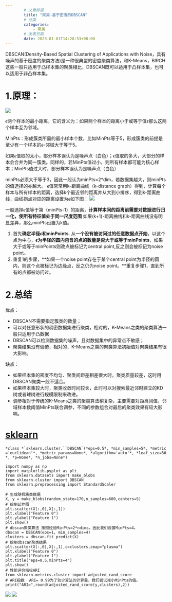 ```yaml
---
        # 文章标题
        title: "聚类-基于密度的DBSCAN"
        # 分类
        categories: 
            - 聚类
        # 发表日期
        date: 2023-01-01T14:28:53+08:00
--- 
```


DBSCAN(Density-Based Spatial Clustering of Applications with Noise，具有噪声的基于密度的聚类方法)是一种很典型的密度聚类算法，和K-Means，BIRCH这些一般只适用于凸样本集的聚类相比，DBSCAN既可以适用于凸样本集，也可以适用于非凸样本集。
# 1.原理：

![](https://upload-images.jianshu.io/upload_images/18339009-b80bcf83dd453490.png?imageMogr2/auto-orient/strip%7CimageView2/2/w/1240)



$\epsilon$两个样本的最小距离，它的含义为：如果两个样本的距离小于或等于值$\epsilon$那么这两个样本互为邻域。

MinPts：形成簇类所需的最小样本个数，比如MinPts等于5，形成簇类的前提是至少有一个样本的$\epsilon$-邻域大于等于5。


如果$\epsilon$值取的太小，部分样本误认为是噪声点（白色）；$\epsilon$值取的多大，大部分的样本会合并为同一簇类。同样的，若MinPts值过小，则所有样本都可能为核心样本；MinPts值过大时，部分样本误认为是噪声点（白色）

minPts必须大于等于3，因此一般认为minPts=2*dim，若数据集越大，则minPts的值选择的亦越大。
$\epsilon$值常常用k-距离曲线（k-distance graph）得到，计算每个样本与所有样本的距离，选择k个最近邻的距离并从大到小排序，得到k-距离曲线，曲线拐点对应的距离设置为$\epsilon$如下图：
![](https://upload-images.jianshu.io/upload_images/18339009-fc8ccc21272a794a.png?imageMogr2/auto-orient/strip%7CimageView2/2/w/1240)

一般选择$\epsilon$值等于第（minPts-1）的距离，**计算样本间的距离前需要对数据进行归一化，使所有特征值处于同一尺度范围**
如果(k+1)-距离曲线和k-距离曲线没有明显差异，那么minPts设置为k值。






1. 首先**确定半径$\epsilon$和minPoints**. 从一**个没有被访问过的任意数据点开始**，以这个点为中心，**$\epsilon$为半径的圆内包含的点的数量是否大于或等于minPoints**，如果大于或等于minPoints则改点被标记为central point,反之则会被标记为noise point。
2. 重复1的步骤，**如果一个noise point存在于某个central point为半径的圆内，则这个点被标记为边缘点，反之仍为noise point。**重复步骤1，直到所有的点都被访问过。

# 2.总结

优点：

- DBSCAN不需要指定簇类的数量；
- 可以对任意形状的稠密数据集进行聚类，相对的，K-Means之类的聚类算法一般只适用于凸数据
- DBSCAN可以检测数据集的噪声，且对数据集中的异常点不敏感；
- 聚类结果没有偏倚，相对的，K-Means之类的聚类算法初始值对聚类结果有很大影响。

缺点：
- 如果样本集的密度不均匀、聚类间距差相差很大时，聚类质量较差，这时用DBSCAN聚类一般不适合。
- 如果样本集较大时，聚类收敛时间较长，此时可以对搜索最近邻时建立的KD树或者球树进行规模限制来改进。
- 调参相对于传统的K-Means之类的聚类算法稍复杂，主要需要对距离阈值，邻域样本数阈值MinPts联合调参，不同的参数组合对最后的聚类效果有较大影响。

# [sklearn](https://scikit-learn.org/stable/modules/generated/sklearn.cluster.DBSCAN.html?highlight=dbscan#sklearn.cluster.DBSCAN)

```*class *`sklearn.cluster.``DBSCAN`(*eps=0.5*, *min_samples=5*, *metric='euclidean'*, *metric_params=None*, *algorithm='auto'*, *leaf_size=30*, *p=None*, *n_jobs=None*)```








```
import numpy as np
import matplotlib.pyplot as plt
from sklearn.datasets import make_blobs
from sklearn.cluster import DBSCAN
from sklearn.preprocessing import StandardScaler

# 生成随机簇类数据
X, y = make_blobs(random_state=170,n_samples=600,centers=5)
# 绘制延伸图
plt.scatter(X[:,0],X[:,1])
plt.xlabel("Feature 0")
plt.ylabel("Feature 1")
plt.show()
# dbscan聚类算法 按照经验MinPts=2*ndims，因此我们设置MinPts=4。
dbscan = DBSCAN(eps=1, min_samples=4)
clusters = dbscan.fit_predict(X)
# 绘制dbscan聚类结果
plt.scatter(X[:,0],X[:,1],c=clusters,cmap="plasma")
plt.xlabel("Feature 0")
plt.ylabel("Feature 1")
plt.title("eps=0.5,minPts=4")
plt.show()
# 性能评价指标ARI
from sklearn.metrics.cluster import adjusted_rand_score
# ARI指数  ARI= 0.99为了较少算法的计算量，我们尝试减小MinPts的值。
print("ARI=",round(adjusted_rand_score(y,clusters),2))
```
![](https://upload-images.jianshu.io/upload_images/18339009-0bd7fecb02c08f5b.png?imageMogr2/auto-orient/strip%7CimageView2/2/w/1240)
![](https://upload-images.jianshu.io/upload_images/18339009-49f6e19e9526d860.png?imageMogr2/auto-orient/strip%7CimageView2/2/w/1240)





